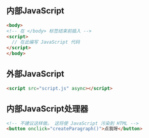 
## 内部JavaScript
```html
<body>
<!-- 在 </body> 标签结束前插入 -->
<script>
  // 在此编写 JavaScript 代码
</script>
</body>
```

## 外部JavaScript
```html
<script src="script.js" async></script>
```

## 内部JavaScript处理器
```html
<!-- 不建议这样做。 这将使 JavaScript 污染到 HTML -->
<button onclick="createParagraph()">点我呀</button>
```